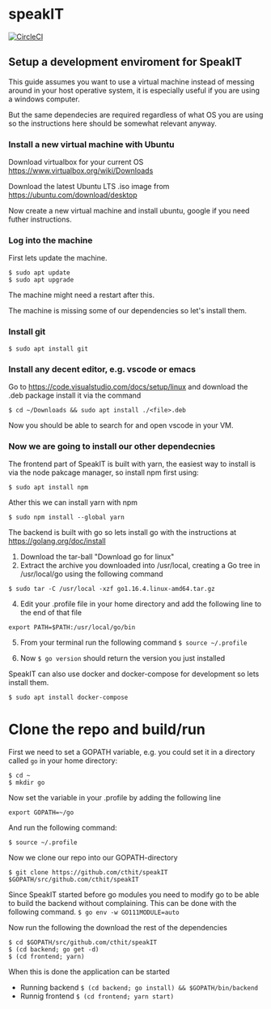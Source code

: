 # speakIT
[![CircleCI](https://circleci.com/gh/cthit/speakIT/tree/develop.svg?style=svg)](https://circleci.com/gh/cthit/speakIT/tree/develop)

## Setup a development enviroment for SpeakIT
This guide assumes you want to use a virtual machine instead of messing
around in your host operative system, it is especially useful if you are
using a windows computer.

But the same dependecies are required regardless of what OS you are
using so the instructions here should be somewhat relevant anyway.
### Install a new virtual machine with Ubuntu

Download virtualbox for your current OS
https://www.virtualbox.org/wiki/Downloads

Download the latest Ubuntu LTS .iso image from
https://ubuntu.com/download/desktop

Now create a new virtual machine and install ubuntu, google if you
need futher instructions.
### Log into the machine

First lets update the machine.
```
$ sudo apt update
$ sudo apt upgrade
```
The machine might need a restart after this.

The machine is missing some of our dependencies so let's install them.
### Install git
`$ sudo apt install git`

### Install any decent editor, e.g. vscode or emacs

Go to https://code.visualstudio.com/docs/setup/linux and 
download the .deb package install it via the command

`$ cd ~/Downloads && sudo apt install ./<file>.deb`

Now you should be able to search for and open vscode in your VM.

### Now we are going to install our other dependecnies
The frontend part of SpeakIT is built with yarn, the easiest way to 
install is via the node pakcage manager, so install npm 
first using:

`$ sudo apt install npm`

Ather this we can install yarn with npm

`$ sudo npm install --global yarn`

The backend is built with go so lets install go with the instructions at https://golang.org/doc/install

1. Download the tar-ball "Download go for linux"
2. Extract the archive you downloaded into /usr/local, creating a Go tree in /usr/local/go using the following command

`$ sudo tar -C /usr/local -xzf go1.16.4.linux-amd64.tar.gz`

4. Edit your .profile file in your home directory and add the following line to the end of that file

`export PATH=$PATH:/usr/local/go/bin`

5. From your terminal run the following command `$ source ~/.profile`

6. Now `$ go version` should return the version you just installed

SpeakIT can also use docker and docker-compose for development so lets install them.

`$ sudo apt install docker-compose`

# Clone the repo and build/run
First we need to set a GOPATH variable, e.g. you could set it in a directory called `go` in your home directory:

```
$ cd ~
$ mkdir go
```
Now set the variable in your .profile by adding the following line

`export GOPATH=~/go`

And run the following command:

`$ source ~/.profile`

Now we clone our repo into our GOPATH-directory

`$ git clone https://github.com/cthit/speakIT $GOPATH/src/github.com/cthit/speakIT`

Since SpeakIT started before go modules you need to modify go to be able to build 
the backend without complaining. This can be done with the following command.
`$ go env -w GO111MODULE=auto`

Now run the following the download the rest of the dependencies
```
$ cd $GOPATH/src/github.com/cthit/speakIT
$ (cd backend; go get -d)
$ (cd frontend; yarn)
```

When this is done the application can be started
* Running backend
`$ (cd backend; go install) && $GOPATH/bin/backend`
* Runnig frontend
`$ (cd frontend; yarn start)`
